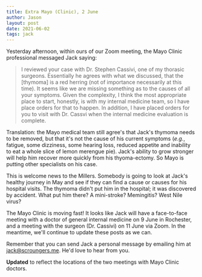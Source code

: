 ```yaml
---
title: Extra Mayo (Clinic), 2 June
author: Jason
layout: post
date: 2021-06-02
tags: jack
---
```


Yesterday afternoon, within ours of our Zoom meeting, the Mayo Clinic professional messaged Jack saying:

> I reviewed your case with Dr. Stephen Cassivi, one of my thorasic surgeons.  Essentially he agrees with what we discussed, that the [thymoma] is a red herring (not of importance necessarily at this time).  It seems like we are missing something as to the causes of all your symptoms.  Given the complexity, I think the most appropriate place to start, honestly, is with my internal medicine team, so I have place orders for that to happen.  In addition, I have placed orders for you to visit with Dr. Cassvi when the internal medicine evaluation is complete.

Translation:  the Mayo medical team still agree's that Jack's thymoma needs to be removed, but that it's not the cause of his current symptoms (_e.g._, fatigue, some dizziness, some hearing loss, reduced appetite and inability to eat a whole slice of lemon merengue pie).  Jack's ability to grow stronger will help him recover more quickly from his thyoma-ectomy.  So Mayo is putting other specialists on his case.

This is welcome news to the Millers.  Somebody is going to look at Jack's healthy journey in May and see if they can find a cause or causes for his hospital visits.  The thymoma didn't put him in the hospital; it was discovered by accident.  What put him there?  A mini-stroke?  Memingitis?  West Nile virus?  

The Mayo Clinic is moving fast!  It looks like Jack will have a face-to-face meeting with a doctor of general internal medicine on 9 June in Rochester, and a meeting with the surgeon (Dr. Cassivi) on 11 June via Zoom.  In the meantime, we'll continue to update these posts as we can.  

Remember that you can send Jack a personal message by emailing him at [jack@scroungers.me](mailto:jack@scroungers.me).  He'd love to hear from you.

**Updated** to reflect the locations of the two meetings with Mayo Clinic doctors.
